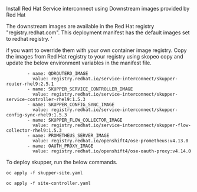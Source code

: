 Install Red Hat Service interconnect using Downstream images provided by Red Hat 

The downstream images are available in the Red Hat registry "registry.redhat.com". This deployment manifest has the default images set to redhat registry. '

if you want to override them with your own container image registry.  Copy the images from Red Hat registry to your registry using skopeo copy and update the below environment variables in the manifest file.

```
        - name: QDROUTERD_IMAGE
          value: registry.redhat.io/service-interconnect/skupper-router-rhel9:2.5.1
        - name: SKUPPER_SERVICE_CONTROLLER_IMAGE
          value: registry.redhat.io/service-interconnect/skupper-service-controller-rhel9:1.5.3
        - name: SKUPPER_CONFIG_SYNC_IMAGE
          value: registry.redhat.io/service-interconnect/skupper-config-sync-rhel9:1.5.3
        - name: SKUPPER_FLOW_COLLECTOR_IMAGE
          value: registry.redhat.io/service-interconnect/skupper-flow-collector-rhel9:1.5.3
        - name: PROMETHEUS_SERVER_IMAGE
          value: registry.redhat.io/openshift4/ose-prometheus:v4.13.0
        - name: OAUTH_PROXY_IMAGE
          value: registry.redhat.io/openshift4/ose-oauth-proxy:v4.14.0

```


To deploy skupper,  run the below commands.

```
oc apply -f skupper-site.yaml
```

```
oc apply -f site-controller.yaml
```


